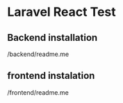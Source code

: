 # Laravel React Test

## Backend installation
/backend/readme.me

## frontend instalation
/frontend/readme.me
